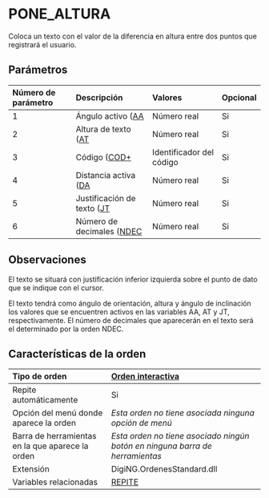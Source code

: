 # PONE\_ALTURA

Coloca un texto con el valor de la diferencia en altura entre dos puntos que registrará el usuario.

## Parámetros

| Número de parámetro | Descripción | Valores | Opcional |
| :--- | :--- | :--- | :--- |
| 1 | Ángulo activo \([AA](/digi3d-net/referencia/ventana-de-dibujo/variables/a/aa.md) | Número real | Si |
| 2 | Altura de texto \([AT](/digi3d-net/referencia/ventana-de-dibujo/variables/a/at.md) | Número real | Si |
| 3 | Código \([COD+](/digi3d-net/referencia/ventana-de-dibujo/ordenes/c/cod-mas.md) | Identificador del código | Si |
| 4 | Distancia activa \([DA](/digi3d-net/referencia/ventana-de-dibujo/variables/d/da.md) | Número real | Si |
| 5 | Justificación de texto \([JT](/digi3d-net/referencia/ventana-de-dibujo/variables/j/jt.md) | Número real | Si |
| 6 | Número de decimales \([NDEC](/digi3d-net/referencia/ventana-de-dibujo/variables/n/ndec.md) | Número real | Si |

## Observaciones

El texto se situará con justificación inferior izquierda sobre el punto de dato que se indique con el cursor.

El texto tendrá como ángulo de orientación, altura y ángulo de inclinación los valores que se encuentren activos en las variables AA, AT y JT, respectivamente. El número de decimales que aparecerán en el texto será el determinado por la orden NDEC.

## Características de la orden

| Tipo de orden | [Orden interactiva](pone-altura.md) |
| :--- | :--- |
| Repite automáticamente | Si |
| Opción del menú donde aparece la orden | _Esta orden no tiene asociada ninguna opción de menú_ |
| Barra de herramientas en la que aparece la orden | _Esta orden no tiene asociado ningún botón en ninguna barra de herramientas_ |
| Extensión | DigiNG.OrdenesStandard.dll |
| Variables relacionadas | [REPITE](/digi3d-net/referencia/ventana-de-dibujo/variables/r/repite.md) |

